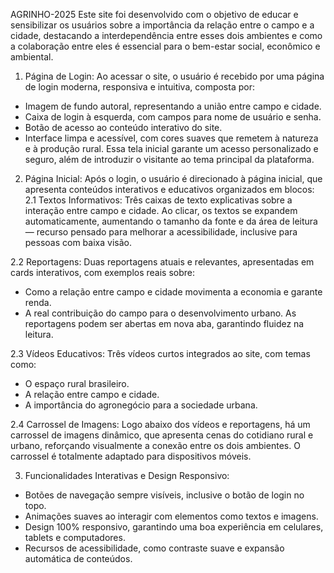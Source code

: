 
AGRINHO-2025
Este site foi desenvolvido com o objetivo de educar e sensibilizar os usuários sobre a importância da relação entre o campo e a cidade, destacando a interdependência entre esses dois ambientes e como a colaboração entre eles é essencial para o bem-estar social, econômico e ambiental.

1. Página de Login:
Ao acessar o site, o usuário é recebido por uma página de login moderna, responsiva e intuitiva, composta por:
- Imagem de fundo autoral, representando a união entre campo e cidade.
- Caixa de login à esquerda, com campos para nome de usuário e senha.
- Botão de acesso ao conteúdo interativo do site.
- Interface limpa e acessível, com cores suaves que remetem à natureza e à produção rural.
Essa tela inicial garante um acesso personalizado e seguro, além de introduzir o visitante ao tema principal da plataforma.

2. Página Inicial:
Após o login, o usuário é direcionado à página inicial, que apresenta conteúdos interativos e educativos organizados em blocos:
2.1 Textos Informativos:
Três caixas de texto explicativas sobre a interação entre campo e cidade. Ao clicar, os textos se expandem automaticamente, aumentando o tamanho da fonte e da área de leitura — recurso pensado para melhorar a acessibilidade, inclusive para pessoas com baixa visão.

2.2 Reportagens:
Duas reportagens atuais e relevantes, apresentadas em cards interativos, com exemplos reais sobre:
- Como a relação entre campo e cidade movimenta a economia e garante renda.
- A real contribuição do campo para o desenvolvimento urbano.
As reportagens podem ser abertas em nova aba, garantindo fluidez na leitura.

2.3 Vídeos Educativos:
Três vídeos curtos integrados ao site, com temas como:
- O espaço rural brasileiro.
- A relação entre campo e cidade.
- A importância do agronegócio para a sociedade urbana.

2.4 Carrossel de Imagens:
Logo abaixo dos vídeos e reportagens, há um carrossel de imagens dinâmico, que apresenta cenas do cotidiano rural e urbano, reforçando visualmente a conexão entre os dois ambientes. O carrossel é totalmente adaptado para dispositivos móveis.

3. Funcionalidades Interativas e Design Responsivo:
- Botões de navegação sempre visíveis, inclusive o botão de login no topo.
- Animações suaves ao interagir com elementos como textos e imagens.
- Design 100% responsivo, garantindo uma boa experiência em celulares, tablets e computadores.
- Recursos de acessibilidade, como contraste suave e expansão automática de conteúdos.


